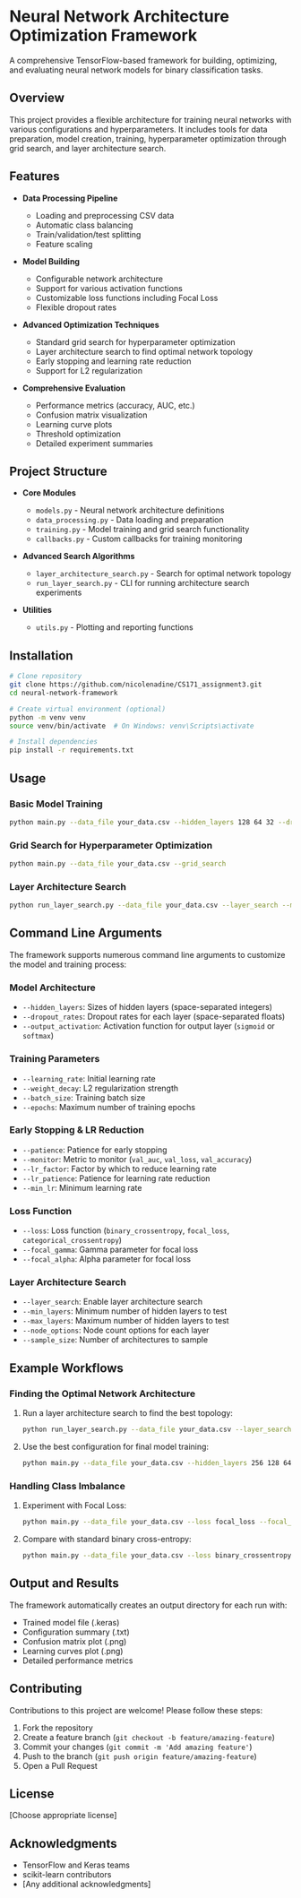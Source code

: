 # Neural Network Architecture Optimization Framework

A comprehensive TensorFlow-based framework for building, optimizing, and evaluating neural network models for binary classification tasks.

## Overview

This project provides a flexible architecture for training neural networks with various configurations and hyperparameters. It includes tools for data preparation, model creation, training, hyperparameter optimization through grid search, and layer architecture search.

## Features

- **Data Processing Pipeline**
  - Loading and preprocessing CSV data
  - Automatic class balancing
  - Train/validation/test splitting
  - Feature scaling

- **Model Building**
  - Configurable network architecture
  - Support for various activation functions
  - Customizable loss functions including Focal Loss
  - Flexible dropout rates

- **Advanced Optimization Techniques**
  - Standard grid search for hyperparameter optimization
  - Layer architecture search to find optimal network topology
  - Early stopping and learning rate reduction
  - Support for L2 regularization

- **Comprehensive Evaluation**
  - Performance metrics (accuracy, AUC, etc.)
  - Confusion matrix visualization
  - Learning curve plots
  - Threshold optimization
  - Detailed experiment summaries

## Project Structure

- **Core Modules**
  - `models.py` - Neural network architecture definitions
  - `data_processing.py` - Data loading and preparation
  - `training.py` - Model training and grid search functionality
  - `callbacks.py` - Custom callbacks for training monitoring

- **Advanced Search Algorithms**
  - `layer_architecture_search.py` - Search for optimal network topology
  - `run_layer_search.py` - CLI for running architecture search experiments

- **Utilities**
  - `utils.py` - Plotting and reporting functions

## Installation

```bash
# Clone repository
git clone https://github.com/nicolenadine/CS171_assignment3.git
cd neural-network-framework

# Create virtual environment (optional)
python -m venv venv
source venv/bin/activate  # On Windows: venv\Scripts\activate

# Install dependencies
pip install -r requirements.txt
```

## Usage

### Basic Model Training

```bash
python main.py --data_file your_data.csv --hidden_layers 128 64 32 --dropout_rates 0.3 0.2 0.1 --learning_rate 0.001 --epochs 100
```

### Grid Search for Hyperparameter Optimization

```bash
python main.py --data_file your_data.csv --grid_search
```

### Layer Architecture Search

```bash
python run_layer_search.py --data_file your_data.csv --layer_search --min_layers 2 --max_layers 4 --node_options 32 64 128 256
```

## Command Line Arguments

The framework supports numerous command line arguments to customize the model and training process:

### Model Architecture
- `--hidden_layers`: Sizes of hidden layers (space-separated integers)
- `--dropout_rates`: Dropout rates for each layer (space-separated floats)
- `--output_activation`: Activation function for output layer (`sigmoid` or `softmax`)

### Training Parameters
- `--learning_rate`: Initial learning rate
- `--weight_decay`: L2 regularization strength
- `--batch_size`: Training batch size
- `--epochs`: Maximum number of training epochs

### Early Stopping & LR Reduction
- `--patience`: Patience for early stopping
- `--monitor`: Metric to monitor (`val_auc`, `val_loss`, `val_accuracy`)
- `--lr_factor`: Factor by which to reduce learning rate
- `--lr_patience`: Patience for learning rate reduction
- `--min_lr`: Minimum learning rate

### Loss Function
- `--loss`: Loss function (`binary_crossentropy`, `focal_loss`, `categorical_crossentropy`)
- `--focal_gamma`: Gamma parameter for focal loss
- `--focal_alpha`: Alpha parameter for focal loss

### Layer Architecture Search
- `--layer_search`: Enable layer architecture search
- `--min_layers`: Minimum number of hidden layers to test
- `--max_layers`: Maximum number of hidden layers to test
- `--node_options`: Node count options for each layer
- `--sample_size`: Number of architectures to sample

## Example Workflows

### Finding the Optimal Network Architecture

1. Run a layer architecture search to find the best topology:
   ```bash
   python run_layer_search.py --data_file your_data.csv --layer_search --experiment_name "arch_search_1"
   ```

2. Use the best configuration for final model training:
   ```bash
   python main.py --data_file your_data.csv --hidden_layers 256 128 64 --dropout_rates 0.3 0.2 0.1 --experiment_name "final_model"
   ```

### Handling Class Imbalance

1. Experiment with Focal Loss:
   ```bash
   python main.py --data_file your_data.csv --loss focal_loss --focal_gamma 2.0 --focal_alpha 0.25 --experiment_name "focal_loss_test"
   ```

2. Compare with standard binary cross-entropy:
   ```bash
   python main.py --data_file your_data.csv --loss binary_crossentropy --experiment_name "bce_baseline"
   ```

## Output and Results

The framework automatically creates an output directory for each run with:

- Trained model file (.keras)
- Configuration summary (.txt)
- Confusion matrix plot (.png)
- Learning curves plot (.png)
- Detailed performance metrics

## Contributing

Contributions to this project are welcome! Please follow these steps:

1. Fork the repository
2. Create a feature branch (`git checkout -b feature/amazing-feature`)
3. Commit your changes (`git commit -m 'Add amazing feature'`)
4. Push to the branch (`git push origin feature/amazing-feature`)
5. Open a Pull Request

## License

[Choose appropriate license]

## Acknowledgments

- TensorFlow and Keras teams
- scikit-learn contributors
- [Any additional acknowledgments]
